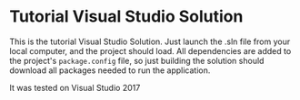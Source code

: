 # Tutorial Visual Studio Solution

This is the tutorial Visual Studio Solution. Just launch the .sln file from your local computer, and the project should load. All dependencies are added to the project's `package.config` file, so just building the solution should download all packages needed to run the application.

It was tested on Visual Studio 2017

